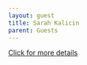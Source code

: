 ```yaml
---
layout: guest
title: Sarah Kalicin
parent: Guests
---
```



<div class="badge-base LI-profile-badge" data-locale="en_US" data-size="medium" data-theme="light" data-type="VERTICAL" data-vanity="sarahkalicin" data-version="v1"><a class="badge-base__link LI-simple-link" href="https://www.linkedin.com/in/sarahkalicin?trk=profile-badge">Click for more details</a></div>


